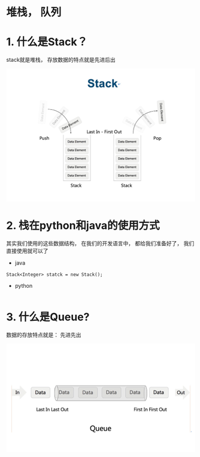 # 堆栈， 队列

# 1. 什么是Stack？

stack就是堆栈， 存放数据的特点就是先进后出

![1](1.png)

# 2. 栈在python和java的使用方式

其实我们使用的这些数据结构， 在我们的开发语言中， 都给我们准备好了， 我们直接使用就可以了

- java

```
Stack<Integer> statck = new Stack();
```

- python

```python

```



# 3. 什么是Queue?

数据的存放特点就是： 先进先出

![2](2.png)